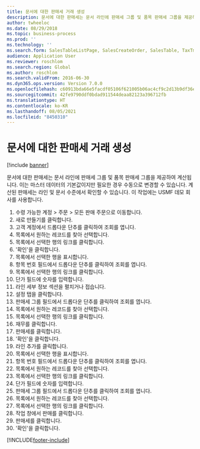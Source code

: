 ```yaml
---
title: 문서에 대한 판매세 거래 생성
description: 문서에 대한 판매세는 문서 라인에 판매세 그룹 및 품목 판매세 그룹을 제공하여 계산됩니다.
author: twheeloc
ms.date: 08/29/2018
ms.topic: business-process
ms.prod: ''
ms.technology: ''
ms.search.form: SalesTableListPage, SalesCreateOrder, SalesTable, TaxTmpWorkTrans
audience: Application User
ms.reviewer: roschlom
ms.search.region: Global
ms.author: roschlom
ms.search.validFrom: 2016-06-30
ms.dyn365.ops.version: Version 7.0.0
ms.openlocfilehash: c60913bda66e5facdf05106f621005b06ac4cf9c2d13b9df36eef42615395fa9
ms.sourcegitcommit: 42fe9790ddf0bdad911544deaa82123a396712fb
ms.translationtype: HT
ms.contentlocale: ko-KR
ms.lasthandoff: 08/05/2021
ms.locfileid: "8450310"
---
```

# <a name="create-sales-tax-transactions-on-documents"></a>문서에 대한 판매세 거래 생성

[!include [banner](../../includes/banner.md)]

문서에 대한 판매세는 문서 라인에 판매세 그룹 및 품목 판매세 그룹을 제공하여 계산됩니다. 이는 마스터 데이터의 기본값이지만 필요한 경우 수동으로 변경할 수 있습니다. 계산된 판매세는 라인 및 문서 수준에서 확인할 수 있습니다. 이 작업에는 USMF 데모 회사를 사용합니다.

1. 수령 가능한 계정 > 주문 > 모든 판매 주문으로 이동합니다.
2. 새로 만들기를 클릭합니다.
3. 고객 계정에서 드롭다운 단추를 클릭하여 조회를 엽니다.
4. 목록에서 원하는 레코드를 찾아 선택합니다.
5. 목록에서 선택한 행의 링크를 클릭합니다.
6. '확인'을 클릭합니다.
7. 목록에서 선택한 행을 표시합니다.
8. 항목 번호 필드에서 드롭다운 단추를 클릭하여 조회를 엽니다.
9. 목록에서 선택한 행의 링크를 클릭합니다.
10. 단가 필드에 숫자를 입력합니다.
11. 라인 세부 정보 섹션을 펼치거나 접습니다.
12. 설정 탭을 클릭합니다.
13. 판매세 그룹 필드에서 드롭다운 단추를 클릭하여 조회를 엽니다.
14. 목록에서 원하는 레코드를 찾아 선택합니다.
15. 목록에서 선택한 행의 링크를 클릭합니다.
16. 재무를 클릭합니다.
17. 판매세를 클릭합니다.
18. '확인'을 클릭합니다.
19. 라인 추가를 클릭합니다.
20. 목록에서 선택한 행을 표시합니다.
21. 항목 번호 필드에서 드롭다운 단추를 클릭하여 조회를 엽니다.
22. 목록에서 원하는 레코드를 찾아 선택합니다.
23. 목록에서 선택한 행의 링크를 클릭합니다.
24. 단가 필드에 숫자를 입력합니다.
25. 판매세 그룹 필드에서 드롭다운 단추를 클릭하여 조회를 엽니다.
26. 목록에서 원하는 레코드를 찾아 선택합니다.
27. 목록에서 선택한 행의 링크를 클릭합니다.
28. 작업 창에서 판매를 클릭합니다.
29. 판매세를 클릭합니다.
30. '확인'을 클릭합니다.



[!INCLUDE[footer-include](../../../includes/footer-banner.md)]